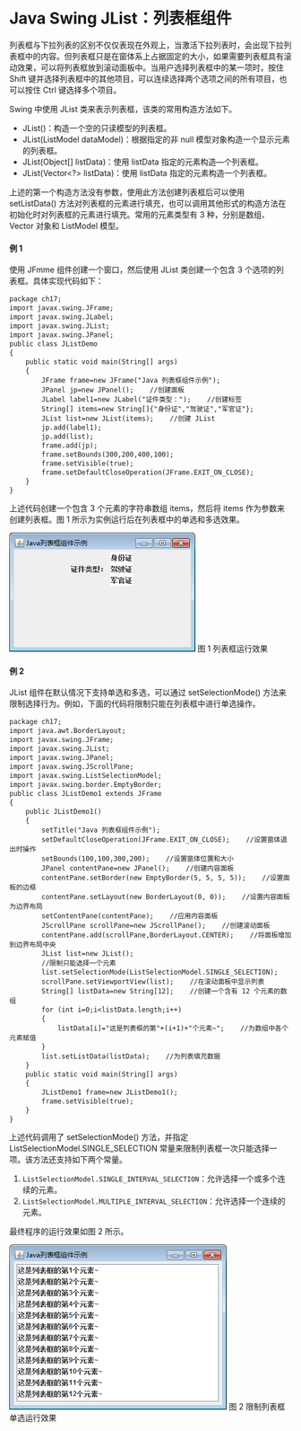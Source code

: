 # Java Swing JList：列表框组件

列表框与下拉列表的区别不仅仅表现在外观上，当激活下拉列表时，会出现下拉列表框中的内容。但列表框只是在窗体系上占据固定的大小，如果需要列表框具有滚动效果，可以将列表框放到滚动面板中。当用户选择列表框中的某一项时，按住 Shift 键并选择列表框中的其他项目，可以连续选择两个选项之间的所有项目，也可以按住 Ctrl 键选择多个项目。

Swing 中使用 JList 类来表示列表框，该类的常用构造方法如下。

*   JList()：构造一个空的只读模型的列表框。
*   JList(ListModel dataModel)：根据指定的非 null 模型对象构造一个显示元素的列表框。
*   JList(Object[] listData)：使用 listData 指定的元素构造—个列表框。
*   JList(Vector<?> listData)：使用 listData 指定的元素构造一个列表框。

上述的第一个构造方法没有参数，使用此方法创建列表框后可以使用 setListData() 方法对列表框的元素进行填充，也可以调用其他形式的构造方法在初始化时对列表框的元素进行填充。常用的元素类型有 3 种，分别是数组、Vector 对象和 ListModel 模型。

#### 例 1

使用 JFmme 组件创建一个窗口，然后使用 JList 类创建一个包含 3 个选项的列表框。具体实现代码如下：

```
package ch17;
import javax.swing.JFrame;
import javax.swing.JLabel;
import javax.swing.JList;
import javax.swing.JPanel;
public class JListDemo
{
    public static void main(String[] args)
    {
        JFrame frame=new JFrame("Java 列表框组件示例");
        JPanel jp=new JPanel();    //创建面板
        JLabel label1=new JLabel("证件类型：");    //创建标签
        String[] items=new String[]{"身份证","驾驶证","军官证"};
        JList list=new JList(items);    //创建 JList
        jp.add(label1);
        jp.add(list);
        frame.add(jp);
        frame.setBounds(300,200,400,100);
        frame.setVisible(true);
        frame.setDefaultCloseOperation(JFrame.EXIT_ON_CLOSE);
    }
}
```

上述代码创建一个包含 3 个元素的字符串数组 items，然后将 items 作为参数来创建列表框。图 1 所示为实例运行后在列表框中的单选和多选效果。

![列表框运行效果](img/1172129617c473fb603503d1e68d6040.jpg)
图 1 列表框运行效果

#### 例 2

JList 组件在默认情况下支持单选和多选，可以通过 setSelectionMode() 方法来限制选择行为。例如，下面的代码将限制只能在列表框中进行单选操作。

```
package ch17;
import java.awt.BorderLayout;
import javax.swing.JFrame;
import javax.swing.JList;
import javax.swing.JPanel;
import javax.swing.JScrollPane;
import javax.swing.ListSelectionModel;
import javax.swing.border.EmptyBorder;
public class JListDemo1 extends JFrame
{
    public JListDemo1()
    {
        setTitle("Java 列表框组件示例");
        setDefaultCloseOperation(JFrame.EXIT_ON_CLOSE);    //设置窗体退出时操作
        setBounds(100,100,300,200);    //设置窗体位置和大小
        JPanel contentPane=new JPanel();    //创建内容面板
        contentPane.setBorder(new EmptyBorder(5, 5, 5, 5));    //设置面板的边框
        contentPane.setLayout(new BorderLayout(0, 0));    //设置内容面板为边界布局
        setContentPane(contentPane);    //应用内容面板
        JScrollPane scrollPane=new JScrollPane();    //创建滚动面板
        contentPane.add(scrollPane,BorderLayout.CENTER);    //将面板增加到边界布局中央
        JList list=new JList();
        //限制只能选择一个元素
        list.setSelectionMode(ListSelectionModel.SINGLE_SELECTION);
        scrollPane.setViewportView(list);    //在滚动面板中显示列表
        String[] listData=new String[12];    //创建一个含有 12 个元素的数组
        for (int i=0;i<listData.length;i++)
        {
            listData[i]="这是列表框的第"+(i+1)+"个元素~";    //为数组中各个元素赋值
        }
        list.setListData(listData);    //为列表填充数据
    }
    public static void main(String[] args)
    {
        JListDemo1 frame=new JListDemo1();
        frame.setVisible(true);
    }
}
```

上述代码调用了 setSelectionMode() 方法，并指定 ListSelectionModel.SINGLE_SELECTION 常量来限制列表框一次只能选择一项。该方法还支持如下两个常量。

1.  `ListSelectionModel.SINGLE_INTERVAL_SELECTION`：允许选择一个或多个连续的元素。
2.  `ListSelectionModel.MULTIPLE_INTERVAL_SELECTION`：允许选择一个连续的元素。

最终程序的运行效果如图 2 所示。

![限制列表框单选运行效果](img/ee3878e4988f39e1837445329b8d420f.jpg)
图 2 限制列表框单选运行效果